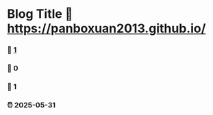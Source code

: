 # Blog Title :link: https://panboxuan2013.github.io/
### :page_facing_up: [1](https://panboxuan2013.github.io/tag.html) 
### :speech_balloon: 0 
### :hibiscus: 1 
### :alarm_clock: 2025-05-31
